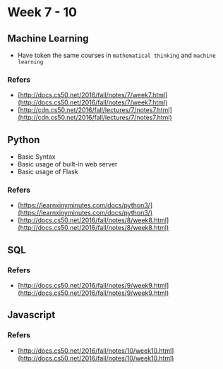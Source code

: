 # Week 7 - 10

## Machine Learning

* Have token the same courses in `mathematical thinking` and `machine learning`

### Refers

* [http://docs.cs50.net/2016/fall/notes/7/week7.html](http://docs.cs50.net/2016/fall/notes/7/week7.html)
* [http://cdn.cs50.net/2016/fall/lectures/7/notes7.html](http://cdn.cs50.net/2016/fall/lectures/7/notes7.html)

## Python

* Basic Syntax
* Basic usage of built-in web server
* Basic usage of Flask

### Refers

* [https://learnxinyminutes.com/docs/python3/](https://learnxinyminutes.com/docs/python3/)
* [http://docs.cs50.net/2016/fall/notes/8/week8.html](http://docs.cs50.net/2016/fall/notes/8/week8.html)

## SQL

### Refers

* [http://docs.cs50.net/2016/fall/notes/9/week9.html](http://docs.cs50.net/2016/fall/notes/9/week9.html)

## Javascript

### Refers

* [http://docs.cs50.net/2016/fall/notes/10/week10.html](http://docs.cs50.net/2016/fall/notes/10/week10.html)

